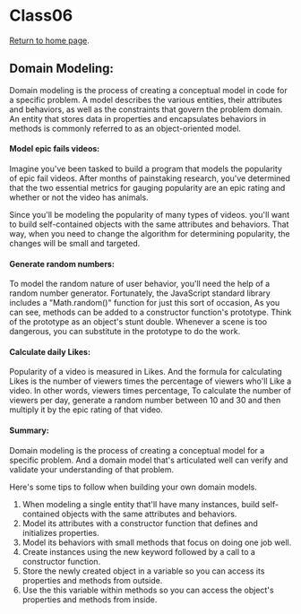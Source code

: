 # Class06

[Return to home page](https://momansi96.github.io/reading-notes/). 

## Domain Modeling: 

Domain modeling is the process of creating a conceptual model in code for a specific problem. A model describes the various entities, their attributes and behaviors, as well as the constraints that govern the problem domain. An entity that stores data in properties and encapsulates behaviors in methods is commonly referred to as an object-oriented model.

#### Model epic fails videos: 

Imagine you've been tasked to build a program that models the popularity of epic fail videos. After months of painstaking research, you've determined that the two essential metrics for gauging popularity are an epic rating and whether or not the video has animals.

Since you'll be modeling the popularity of many types of videos. you'll want to build self-contained objects with the same attributes and behaviors. That way, when you need to change the algorithm for determining popularity, the changes will be small and targeted.

#### Generate random numbers: 

To model the random nature of user behavior, you'll need the help of a random number generator. Fortunately, the JavaScript standard library includes a "Math.random()" function for just this sort of occasion, As you can see, methods can be added to a constructor function's prototype. Think of the prototype as an object's stunt double. Whenever a scene is too dangerous, you can substitute in the prototype to do the work. 

#### Calculate daily Likes: 

Popularity of a video is measured in Likes. And the formula for calculating Likes is the number of viewers times the percentage of viewers who'll Like a video. In other words, viewers times percentage, To calculate the number of viewers per day, generate a random number between 10 and 30 and then multiply it by the epic rating of that video.

#### Summary: 

Domain modeling is the process of creating a conceptual model for a specific problem. And a domain model that's articulated well can verify and validate your understanding of that problem.

Here's some tips to follow when building your own domain models.

 1. When modeling a single entity that'll have many instances, build self-contained objects with the same attributes and  behaviors.
 2. Model its attributes with a constructor function that defines and initializes properties.
 3. Model its behaviors with small methods that focus on doing one job well.
 4. Create instances using the new keyword followed by a call to a constructor function.
 5. Store the newly created object in a variable so you can access its properties and methods from outside.
 6. Use the this variable within methods so you can access the object's properties and methods from inside.









